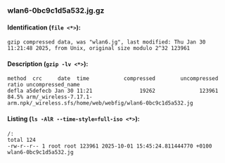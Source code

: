 ### wlan6-0bc9c1d5a532.jg.gz
#### Identification (`file <*>`):
```
gzip compressed data, was "wlan6.jg", last modified: Thu Jan 30 11:21:48 2025, from Unix, original size modulo 2^32 123961
```
#### Description (`gzip -lv <*>`):
```
method  crc     date  time           compressed        uncompressed  ratio uncompressed_name
defla a5defecb Jan 30 11:21               19262              123961  84.5% arm/_wireless-7.17.1-arm.npk/_wireless.sfs/home/web/webfig/wlan6-0bc9c1d5a532.jg
```
#### Listing (`ls -AlR --time-style=full-iso <*>`):
```
/:
total 124
-rw-r--r-- 1 root root 123961 2025-10-01 15:45:24.811444770 +0100 wlan6-0bc9c1d5a532.jg
```

